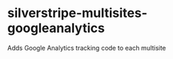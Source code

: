 silverstripe-multisites-googleanalytics
=======================================

Adds Google Analytics tracking code to each multisite